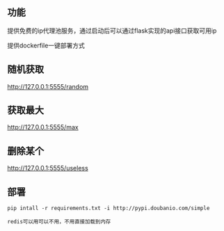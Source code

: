 ## 功能
提供免费的ip代理池服务，通过启动后可以通过flask实现的api接口获取可用ip

提供dockerfile一键部署方式

## 随机获取
 http://127.0.0.1:5555/random
## 获取最大
 http://127.0.0.1:5555/max
## 删除某个
 http://127.0.0.1:5555/useless
  
## 部署
    pip intall -r requirements.txt -i http://pypi.doubanio.com/simple
    
    redis可以用可以不用，不用直接加载到内存
    
